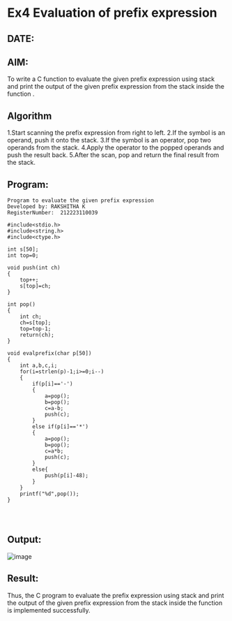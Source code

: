 # Ex4 Evaluation of prefix expression
## DATE:
## AIM:
To write a C function to evaluate the given prefix expression using stack and print the output of the given prefix expression from the stack inside the function . 

## Algorithm
1.Start scanning the prefix expression from right to left.
2.If the symbol is an operand, push it onto the stack.
3.If the symbol is an operator, pop two operands from the stack.
4.Apply the operator to the popped operands and push the result back.
5.After the scan, pop and return the final result from the stack.  

## Program:
~~~
Program to evaluate the given prefix expression
Developed by: RAKSHITHA K
RegisterNumber:  212223110039

#include<stdio.h>
#include<string.h>
#include<ctype.h>

int s[50];
int top=0;

void push(int ch)
{
	top++;
	s[top]=ch;
}

int pop()
{
	int ch;
	ch=s[top];
	top=top-1;
	return(ch);
}

void evalprefix(char p[50])
{
    int a,b,c,i;
    for(i=strlen(p)-1;i>=0;i--)
    {
        if(p[i]=='-')
        {
            a=pop();
            b=pop();
            c=a-b;
            push(c);
        }
        else if(p[i]=='*')
        {
            a=pop();
            b=pop();
            c=a*b;
            push(c);
        }
        else{
            push(p[i]-48);
        }
    }
    printf("%d",pop());
}




~~~

## Output:
![image](https://github.com/user-attachments/assets/f90bc213-b8b1-4d8b-93e8-e7fa2b637570)

## Result:
Thus, the C program to evaluate the prefix expression using stack and print the output of the given prefix expression from the stack inside the function is implemented successfully.

